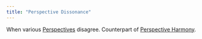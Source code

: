 ```yaml
---
title: "Perspective Dissonance"
---
```


When various [Perspectives](Terms/Perspective.md) disagree. Counterpart of [Perspective Harmony](Terms/Perspective%20Harmony.md).
